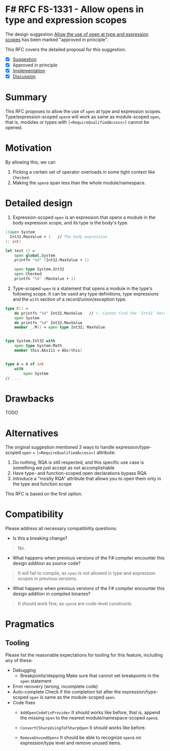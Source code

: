 # F# RFC FS-1331 - Allow opens in type and expression scopes

The design suggestion [Allow the use of open at type and expression scopes](https://github.com/fsharp/fslang-suggestions/issues/96) has been marked "approved in principle".

This RFC covers the detailed proposal for this suggestion.

- [x] [Suggestion](https://github.com/fsharp/fslang-suggestions/issues/96)
- [x] Approved in principle
- [x] [Implementation](https://github.com/dotnet/fsharp/pull/18814)
- [x] [Discussion](https://github.com/fsharp/fslang-design/discussions/812)

# Summary

This RFC proposes to allow the use of `open` at type and expression scopes. Type/expression-scoped `open`s will work as same as module-scoped `open`, that is, modules or types with `[<RequireQualifiedAccess>]` cannot be opened.

# Motivation

By allowing this, we can 
1. Picking a certain set of operator overloads in some tight context like `Checked`.
2. Making the `open`s span less than the whole module/namespace.

# Detailed design

1. Expression-scoped `open` is an expression that opens a module in the body expression scope, and its type is the body's type.

```fsharp
((open System
  Int32.MaxValue + 1   // The body expression
): int)

let test () =
    open global.System
    printfn "%d" (Int32.MaxValue + 1)

    open type System.Int32
    open Checked
    printfn "%d" (MaxValue + 1)
```

2. Type-scoped `open` is a statement that opens a module in the type's following scope. It can be used any type definitions, type expressions and the `with` section of a record/union/exception type.


```fsharp
type C() =
    do printfn "%d" Int32.MaxValue   // <- Cannot find the `Int32` here
    open System
    do printfn "%d" Int32.MaxValue
    member _.M() = open type Int32; MaxValue


type System.Int32 with
    open type System.Math
    member this.Abs111 = Abs(this)


type A = A of int
    with
        open System
// ....
```

# Drawbacks

TODO

# Alternatives

The original suggestion mentioned 3 ways to handle expression/type-scoped `open` + `[<RequireQualifiedAccess>]` attribute:

1. Do nothing, RQA is still respected, and this specific use case is something we just accept as not accomplishable
2. Have type- and function-scoped open declarations bypass RQA
3. Introduce a "mostly RQA" attribute that allows you to open them only in the type and function scope

This RFC is based on the first option.

# Compatibility

Please address all necessary compatibility questions:

* Is this a breaking change?
> No.

* What happens when previous versions of the F# compiler encounter this design addition as source code?
> It will fail to compile, as `open` is not allowed in type and expression scopes in previous versions.

* What happens when previous versions of the F# compiler encounter this design addition in compiled binaries?
> It should work fine, as `open`s are code-level constructs.

# Pragmatics

## Tooling

Please list the reasonable expectations for tooling for this feature, including any of these:

* Debugging
  * Breakpoints/stepping
    Make sure that cannot set breakpoints in the `open` statement
* Error recovery (wrong, incomplete code)
* Auto-complete
    Check if the completion list after the expression/type-scoped `open` is same as the module-scoped `open`.
* Code fixes
  * `AddOpenCodeFixProvider`
    It should works like before, that is, append the missing `open` to the nearest module/namespace-scoped `open`s.

  * `ConvertCSharpUsingToFSharpOpen`
    It should works like before.

  * `RemoveUnusedOpens`
    It should be able to recognize `open`s on expression/type level and remove unused items.
